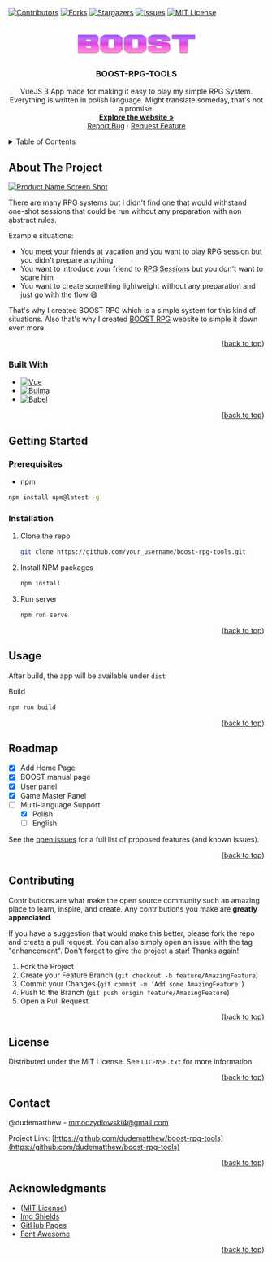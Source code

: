 <a name="readme-top"></a>


<!-- PROJECT SHIELDS -->
[![Contributors][contributors-shield]][contributors-url]
[![Forks][forks-shield]][forks-url]
[![Stargazers][stars-shield]][stars-url]
[![Issues][issues-shield]][issues-url]
[![MIT License][license-shield]][license-url]



<!-- PROJECT LOGO -->
<br />
<div align="center">
  <a href="https://github.com/dudematthew/boost-rpg-tools">
    <img src="src/assets/logo.png" alt="Logo" width="241" height="45">
  </a>

  <h3 align="center">BOOST-RPG-TOOLS</h3>

  <p align="center">
    VueJS 3 App made for making it easy to play my simple RPG System.
    Everything is written in polish language. Might translate someday, that's not a promise.
    <br />
    <a href="http://www.boostrpg.pl"><strong>Explore the website »</strong></a>
    <br />
    <a href="https://github.com/dudematthew/boost-rpg-tools/issues">Report Bug</a>
    ·
    <a href="https://github.com/dudematthew/boost-rpg-tools/issues">Request Feature</a>
  </p>
</div>



<!-- TABLE OF CONTENTS -->
<details>
  <summary>Table of Contents</summary>
  <ol>
    <li>
      <a href="#about-the-project">About The Project</a>
      <ul>
        <li><a href="#built-with">Built With</a></li>
      </ul>
    </li>
    <li>
      <a href="#getting-started">Getting Started</a>
      <ul>
        <li><a href="#prerequisites">Prerequisites</a></li>
        <li><a href="#installation">Installation</a></li>
      </ul>
    </li>
    <li><a href="#usage">Usage</a></li>
    <li><a href="#roadmap">Roadmap</a></li>
    <li><a href="#contributing">Contributing</a></li>
    <li><a href="#license">License</a></li>
    <li><a href="#contact">Contact</a></li>
    <li><a href="#acknowledgments">Acknowledgments</a></li>
  </ol>
</details>



<!-- ABOUT THE PROJECT -->
## About The Project

[![Product Name Screen Shot][product-screenshot]](https://example.com)

There are many RPG systems but I didn't find one that would withstand one-shot sessions that could be run without any preparation with non abstract rules.

Example situations:
* You meet your friends at vacation and you want to play RPG session but you didn't prepare anything
* You want to introduce your friend to [RPG Sessions](https://rpgmuseum.fandom.com/wiki/Session) but you don't want to scare him
* You want to create something lightweight without any preparation and just go with the flow :smile:

That's why I created BOOST RPG which is a simple system for this kind of situations. Also that's why I created [BOOST RPG](www.boostrpg.pl) website to simple it down even more.

<p align="right">(<a href="#readme-top">back to top</a>)</p>



### Built With

* [![Vue][Vue.js]][Vue-url]
* [![Bulma][Bulma]][Bulma-url]
* [![Babel][Babel]][Babel-url]

<p align="right">(<a href="#readme-top">back to top</a>)</p>



<!-- GETTING STARTED -->
## Getting Started

### Prerequisites

*  npm
  ```sh
  npm install npm@latest -g
  ```

### Installation

1. Clone the repo
   ```sh
   git clone https://github.com/your_username/boost-rpg-tools.git
   ```
2. Install NPM packages
   ```sh
   npm install
   ```
3. Run server
   ```sh
   npm run serve
   ```

<p align="right">(<a href="#readme-top">back to top</a>)</p>



<!-- USAGE EXAMPLES -->
## Usage

  After build, the app will be available under `dist`

  Build
   ```sh
  npm run build
  ```

<p align="right">(<a href="#readme-top">back to top</a>)</p>



<!-- ROADMAP -->
## Roadmap

- [x] Add Home Page
- [x] BOOST manual page
- [x] User panel
- [x] Game Master Panel
- [ ] Multi-language Support
    - [x] Polish
    - [ ] English

See the [open issues](https://github.com/dudematthew/boost-rpg-tools/issues) for a full list of proposed features (and known issues).

<p align="right">(<a href="#readme-top">back to top</a>)</p>



<!-- CONTRIBUTING -->
## Contributing

Contributions are what make the open source community such an amazing place to learn, inspire, and create. Any contributions you make are **greatly appreciated**.

If you have a suggestion that would make this better, please fork the repo and create a pull request. You can also simply open an issue with the tag "enhancement".
Don't forget to give the project a star! Thanks again!

1. Fork the Project
2. Create your Feature Branch (`git checkout -b feature/AmazingFeature`)
3. Commit your Changes (`git commit -m 'Add some AmazingFeature'`)
4. Push to the Branch (`git push origin feature/AmazingFeature`)
5. Open a Pull Request

<p align="right">(<a href="#readme-top">back to top</a>)</p>



<!-- LICENSE -->
## License

Distributed under the MIT License. See `LICENSE.txt` for more information.

<p align="right">(<a href="#readme-top">back to top</a>)</p>



<!-- CONTACT -->
## Contact

@dudematthew - mmoczydlowski4@gmail.com

Project Link: [https://github.com/dudematthew/boost-rpg-tools](https://github.com/dudematthew/boost-rpg-tools)

<p align="right">(<a href="#readme-top">back to top</a>)</p>



<!-- ACKNOWLEDGMENTS -->
## Acknowledgments

* ([MIT License](https://choosealicense.com/licenses/mit/))
* [Img Shields](https://shields.io)
* [GitHub Pages](https://pages.github.com)
* [Font Awesome](https://fontawesome.com)

<p align="right">(<a href="#readme-top">back to top</a>)</p>



<!-- MARKDOWN LINKS & IMAGES -->
<!-- https://www.markdownguide.org/basic-syntax/#reference-style-links -->
[contributors-shield]: https://img.shields.io/github/contributors/dudematthew/boost-rpg-tools.svg?style=flat-square
[contributors-url]: https://github.com/dudematthew/boost-rpg-tools/graphs/contributors
[forks-shield]: https://img.shields.io/github/forks/dudematthew/boost-rpg-tools.svg?style=flat-square
[forks-url]: https://github.com/dudematthew/boost-rpg-tools/network/members
[stars-shield]: https://img.shields.io/github/stars/dudematthew/boost-rpg-tools.svg?style=flat-square
[stars-url]: https://github.com/dudematthew/boost-rpg-tools/stargazers
[issues-shield]: https://img.shields.io/github/issues/dudematthew/boost-rpg-tools.svg?style=flat-square
[issues-url]: https://github.com/dudematthew/boost-rpg-tools/issues
[license-shield]: https://img.shields.io/github/license/dudematthew/boost-rpg-tools.svg?style=flat-square
[license-url]: https://github.com/dudematthew/boost-rpg-tools/blob/master/LICENSE.txt
[product-screenshot]: images/screenshot.png
<!-- https://simpleicons.org -->
[Vue.js]: https://img.shields.io/badge/Vue.js-35495E?style=for-the-badge&logo=vuedotjs&logoColor=4FC08D
[Vue-url]: https://vuejs.org/
[Bulma]: https://img.shields.io/badge/Bulma-white?style=for-the-badge&logo=bulma&logoColor=00D1B2
[Bulma-url]: https://bulma.io/
[Babel]: https://img.shields.io/badge/Babel-3B3C38?style=for-the-badge&logo=babel&logoColor=#F9DC3E
[Babel-url]: https://babeljs.io/
